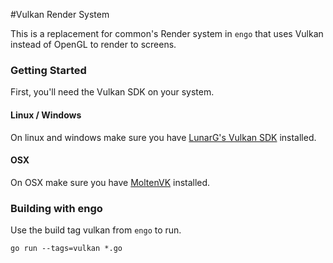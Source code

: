 #Vulkan Render System

This is a replacement for common's Render system in `engo` that uses Vulkan
instead of OpenGL to render to screens.

### Getting Started

First, you'll need the Vulkan SDK on your system.

#### Linux / Windows

On linux and windows make sure you have [LunarG's Vulkan SDK](https://www.lunarg.com/vulkan-sdk/)
installed.

#### OSX

On OSX make sure you have [MoltenVK](https://github.com/KhronosGroup/MoltenVK)
installed.

### Building with engo

Use the build tag vulkan from `engo` to run.

`go run --tags=vulkan *.go`
